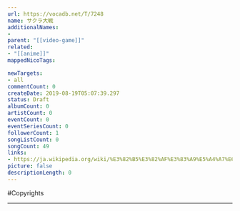 ```yaml
---
url: https://vocadb.net/T/7248
name: サクラ大戦
additionalNames: 
- 
parent: "[[video-game]]"
related:
- "[[anime]]"
mappedNicoTags:

newTargets:
- all
commentCount: 0
createDate: 2019-08-19T05:07:39.297
status: Draft
albumCount: 0
artistCount: 0
eventCount: 0
eventSeriesCount: 0
followerCount: 1
songListCount: 0
songCount: 49
links: 
- https://ja.wikipedia.org/wiki/%E3%82%B5%E3%82%AF%E3%83%A9%E5%A4%A7%E6%88%A6
picture: false
descriptionLength: 0
---
```


#Copyrights



---

